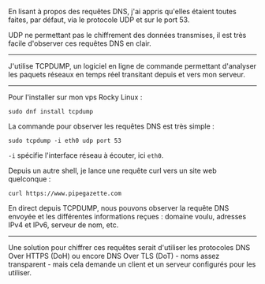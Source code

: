 En lisant à propos des requêtes DNS, j'ai appris qu'elles étaient toutes faites, par défaut, via le protocole UDP et sur le port 53.

UDP ne permettant pas le chiffrement des données transmises, il est très facile d'observer ces requêtes DNS en clair.

***

J'utilise TCPDUMP, un logiciel en ligne de commande permettant d'analyser les paquets réseaux en temps réel transitant depuis et vers mon serveur.

***

Pour l'installer sur mon vps Rocky Linux :

```sudo dnf install tcpdump```

La commande pour observer les requêtes DNS est très simple :

```sudo tcpdump -i eth0 udp port 53```

```-i``` spécifie l'interface réseau à écouter, ici ```eth0```.

Depuis un autre shell, je lance une requête curl vers un site web quelconque :

```curl https://www.pipegazette.com```

En direct depuis TCPDUMP, nous pouvons observer la requête DNS envoyée et les différentes informations reçues : domaine voulu, adresses IPv4 et IPv6, serveur de nom, etc.

***

Une solution pour chiffrer ces requêtes serait d'utiliser les protocoles DNS Over HTTPS (DoH) ou encore DNS Over TLS (DoT) - noms assez transparent - mais cela demande un client et un serveur configurés pour les utiliser.
